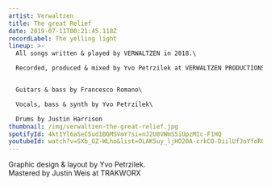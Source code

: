```yaml
---
artist: Verwaltzen
title: The great Relief
date: 2019-07-11T00:21:45.118Z
recordLabel: The yelling light
lineup: >-
  All songs written & played by VERWALTZEN in 2018.\

  Recorded, produced & mixed by Yvo Petrzilek at VERWALTZEN PRODUCTIONS studio, Switzerland.


  Guitars & bass by Francesco Romano\

  Vocals, bass & synth by Yvo Petrzilek\

  Drums by Justin Harrison
thumbnail: /img/verwaltzen-the-great-relief.jpg
spotifyId: 4kt1Yl6aSeC5ud1BGMSVmY?si=nJ2U8VWmS5iUpzMIc-F1HQ
youtubeId: watch?v=SXb_GZ-WLho&list=OLAK5uy_ljHO20A-crkCO-DiilUfJoYfoR0QToRDc
---
```

Graphic design & layout by Yvo Petrzilek.\
Mastered by Justin Weis at TRAKWORX